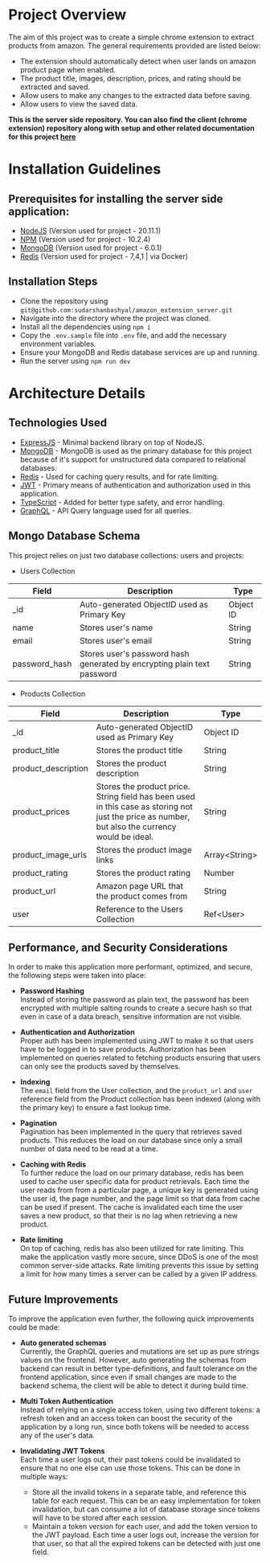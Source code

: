 # Project Overview
The aim of this project was to create a simple chrome extension to extract products from amazon. The general requirements provided are listed below: 

 - The extension should automatically detect when user lands on amazon product page when enabled.
 - The product title, images, description, prices, and rating should be extracted and saved. 
 - Allow users to make any changes to the extracted data before saving.
 - Allow users to view the saved data. 

**This is the server side repository. You can also find the client (chrome extension) repository along with setup and other related documentation for this project [here](https://github.com/sudarshanbashyal/amazon_extension_client)** 

# Installation Guidelines
## Prerequisites for installing the server side application:

 - [NodeJS](https://nodejs.org/en/download/package-manager) (Version used for project - 20.11.1)
 - [NPM](https://docs.npmjs.com/downloading-and-installing-node-js-and-npm) (Version used for project - 10.2.4)
 - [MongoDB](https://www.mongodb.com/) (Version used for project - 6.0.1)
 - [Redis](https://redis.io/) (Version used for project - 7,4,1 | via Docker)

## Installation Steps

 - Clone the repository using `git@github.com:sudarshanbashyal/amazon_extension_server.git`
 - Navigate into the directory where the project was cloned.
 - Install all the dependencies using `npm i`
 - Copy the `.env.sample` file into `.env` file, and add the necessary environment variables.
 - Ensure your MongoDB and Redis database services are up and running.
 - Run the server using `npm run dev`

# Architecture Details
## Technologies Used


 - [ExpressJS](https://expressjs.com/) - Minimal backend library on top of NodeJS.
 - [MongoDB](https://www.mongodb.com/) - MongoDB is used as the primary database for this project because of it's support for unstructured data compared to relational databases.
 - [Redis](https://redis.io/) - Used for caching query results, and for rate limiting. 
 -  [JWT](https://jwt.io/) - Primary means of authentication and authorization used in this application.
 -  [TypeScript](https://www.typescriptlang.org/) - Added for better type safety, and error handling. 
 - [GraphQL](https://graphql.org/) - API Query language used for all queries. 

## Mongo Database Schema
This project relies on just two database collections: users and projects:

 - Users Collection
	 
|Field|Description|Type|
|--|--|--|
| _id | Auto-generated ObjectID used as Primary Key  |Object ID
|name|Stores user's name|String
|email|Stores user's email|String
|password_hash|Stores user's password hash generated by encrypting plain text password|String

 - Products Collection
	 
|Field|Description|Type|
|--|--|--|
| _id | Auto-generated ObjectID used as Primary Key  |Object ID
|product_title|Stores the product title|String
|product_description|Stores the product description|String
|product_prices|Stores the product price. String field has been used in this case as storing not just the price as number, but also the currency would be ideal.|String
|product_image_urls|Stores the product image links|Array\<String>
|product_rating|Stores the product rating|Number
|product_url|Amazon page URL that the product comes from|String
|user|Reference to the Users Collection|Ref\<User>

## Performance, and Security Considerations
In order to make this application more performant, optimized, and secure, the following steps were taken into place:

 - **Password Hashing**<br/>
	Instead of storing the password as plain text, the password has been encrypted with multiple salting rounds to create a secure hash so that even in case of a data breach, sensitive information are not visible.
	
 - **Authentication and Authorization**<br/>
	 Proper auth has been implemented using JWT to make it so that users have to be logged in to save products. Authorization has been implemented on queries related to fetching products ensuring that users can only see the products saved by themselves.
	 
 - **Indexing**<br/>
	The `email` field from the User collection, and the `product_url` and `user` reference field from the Product collection has been indexed (along with the primary key) to ensure a fast lookup time.
	
 - **Pagination**<br/>
	 Pagination has been implemented in the query that retrieves saved products. This reduces the load on our database since only a small number of data need to be read at a time.
	 
  - **Caching with Redis**<br/>
	 To further reduce the load on our primary database, redis has been used to cache user specific data for product retrievals. Each time the user reads from from a particular page, a unique key is generated using the user id, the page number, and the page limit so that data from cache can be used if present.
	 The cache is invalidated each time the user saves a new product, so that their is no lag when retrieving a new product.
	 
 - **Rate limiting**<br/>
	 On top of caching, redis has also been utilized for rate limiting. This make the application vastly more secure, since DDoS is one of the most common server-side attacks. Rate limiting prevents this issue by setting a limit for how many times a server can be called by a given IP address.

## Future Improvements
To improve the application even further, the following quick improvements could be made:

- **Auto generated schemas**<br/>
	Currently, the GraphQL queries and mutations are set up as pure strings values on the frontend. However, auto generating the schemas from backend can result in better type-definitions, and fault tolerance on the frontend application, since even if small changes are made to the backend schema, the client will be able to detect it during build time.

- **Multi Token Authentication**<br/>
	Instead of relying on a single access token, using two different tokens: a refresh token and an access token can boost the security of the application by a long run, since both tokens will be needed to access any of the user's data.
	
- **Invalidating JWT Tokens**<br/>
	Each time a user logs out, their past tokens could be invalidated to ensure that no one else can use those tokens. This can be done in multiple ways:
	 - Store all the invalid tokens in a separate table, and reference this table for each request. This can be an easy implementation for token invalidation, but can consume a lot of database storage since tokens will have to be stored after each session.
	 - Maintain a token version for each user, and add the token version to the JWT payload. Each time a user logs out, increase the version for that user, so that all the expired tokens can be detected with just one field. 

	
